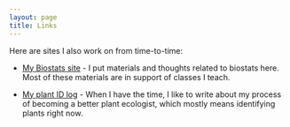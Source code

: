 ```yaml
---
layout: page
title: Links
---
```


Here are sites I also work on from time-to-time:

* [My Biostats site](https://mlammens.github.io/Biostats) - I put materials and thoughts related to biostats here. Most of these materials are in support of classes I teach.

* [My plant ID log](http://ecologistatwork.blogspot.com/) - When I have the time, I like to write about my process of becoming a better plant ecologist, which mostly means identifying plants right now.